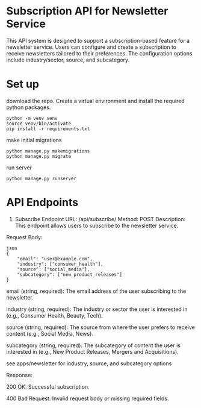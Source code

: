 # Subscription API for Newsletter Service
This API system is designed to support a subscription-based feature for a newsletter service. Users can configure and create a subscription to receive newsletters tailored to their preferences. The configuration options include industry/sector, source, and subcategory.

# Set up
download the repo.
Create a virtual environment and install the required python packages.

```
python -m venv venv
source venv/bin/activate
pip install -r requirements.txt
```

make initial migrations
```
python manage.py makemigrations
python manage.py migrate
```

run server
```
python manage.py runserver
```


# API Endpoints
1. Subscribe Endpoint
URL: /api/subscribe/
Method: POST
Description: This endpoint allows users to subscribe to the newsletter service.

Request Body:
```
json
{
    "email": "user@example.com",
    "industry": ["consumer_health"],
    "source": ["social_media"],
    "subcategory": ["new_product_releases"]
}
```

email (string, required): The email address of the user subscribing to the newsletter.

industry (string, required): The industry or sector the user is interested in (e.g., Consumer Health, Beauty, Tech).

source (string, required): The source from where the user prefers to receive content (e.g., Social Media, News).

subcategory (string, required): The subcategory of content the user is interested in (e.g., New Product Releases, Mergers and Acquisitions).

see apps/newsletter for industry, source, and subcategory options

Response:

200 OK: Successful subscription.

400 Bad Request: Invalid request body or missing required fields.